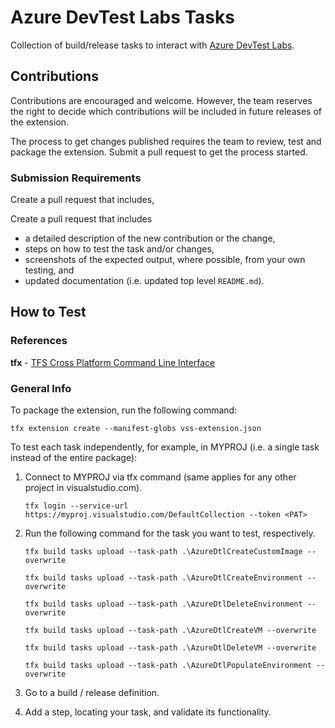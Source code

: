 # Azure DevTest Labs Tasks

Collection of build/release tasks to interact with [Azure DevTest Labs](https://azure.microsoft.com/en-us/services/devtest-lab/).

## Contributions

Contributions are encouraged and welcome. However, the team reserves the right to decide which contributions will be included in future releases of the extension.

The process to get changes published requires the team to review, test and package the extension. Submit a pull request to get the process started.

### Submission Requirements

Create a pull request that includes,

Create a pull request that includes
* a detailed description of the new contribution or the change,
* steps on how to test the task and/or changes,
* screenshots of the expected output, where possible, from your own testing, and
* updated documentation (i.e. updated top level `README.md`).

## How to Test

### References

**tfx** - [TFS Cross Platform Command Line Interface](https://github.com/Microsoft/tfs-cli)

### General Info

To package the extension, run the following command:

`tfx extension create --manifest-globs vss-extension.json`

To test each task independently, for example, in MYPROJ (i.e. a single task instead of the entire package):

1. Connect to MYPROJ via tfx command (same applies for any other project in visualstudio.com).

   `tfx login --service-url https://myproj.visualstudio.com/DefaultCollection --token <PAT>`

2. Run the following command for the task you want to test, respectively.

   `tfx build tasks upload --task-path .\AzureDtlCreateCustomImage --overwrite`

   `tfx build tasks upload --task-path .\AzureDtlCreateEnvironment --overwrite`

   `tfx build tasks upload --task-path .\AzureDtlDeleteEnvironment --overwrite`

   `tfx build tasks upload --task-path .\AzureDtlCreateVM --overwrite`

   `tfx build tasks upload --task-path .\AzureDtlDeleteVM --overwrite`
	
   `tfx build tasks upload --task-path .\AzureDtlPopulateEnvironment --overwrite`

3. Go to a build / release definition.
4. Add a step, locating your task, and validate its functionality.

